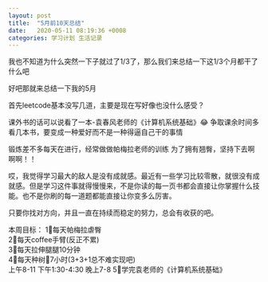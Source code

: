 ```yaml
---
layout: post
title:  "5月前10天总结"
date:   2020-05-11 08:19:36 +0008
categories: 学习计划 生活记录
---
```


我也不知道为什么突然一下子就过了1/3了，那么我们来总结一下这1/3个月都干了什么吧

好吧那就来总结一下我的5月

首先leetcode基本没写几道，主要是现在写好像也没什么感受？

课外书的话可以说看了一本-袁春风老师的《计算机系统基础》😂
争取课余时间多看几本书，要变成一种爱好而不是一种得逼自己干的事情


锻炼差不多每天在进行，经常做做帕梅拉老师的训练
为了拥有翘臀，坚持下去啊啊啊！！

哎，我觉得学习最大的敌人是没有成就感。最近有一些学习比较零散，就很没有成就感。但是学习这件事就得慢慢来，不是你读的每一页书都会直接让你掌握什么技能。也不是你刷的每一道题都能直接让你变多么厉害。

只要你找对方向，并且一直在持续而稳定的努力，总会有收获的吧。

本周目标：
1⃣️每天帕梅拉虐臀<br/>
2⃣️每天coffee手臂(反正不累)<br/>
3⃣️每天拉伸腿腿10分钟<br/>
4⃣️每天种树🌲7小时(3+3+1总不难实现吧)<br/>
    上午8-11
    下午1:30-4:30
    晚上7-8
5⃣️学完袁老师的《计算机系统基础》<br/>




